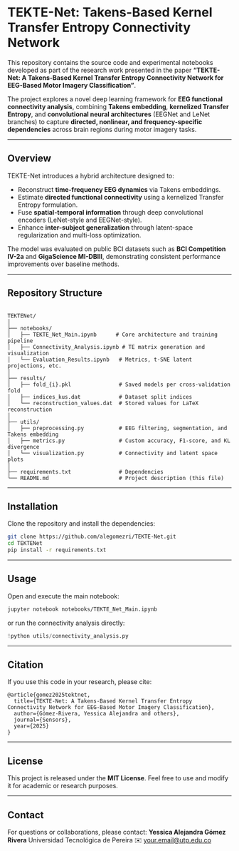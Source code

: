 # TEKTE-Net: Takens-Based Kernel Transfer Entropy Connectivity Network

This repository contains the source code and experimental notebooks developed as part of the research work presented in the paper **“TEKTE-Net: A Takens-Based Kernel Transfer Entropy Connectivity Network for EEG-Based Motor Imagery Classification”**.

The project explores a novel deep learning framework for **EEG functional connectivity analysis**, combining **Takens embedding**, **kernelized Transfer Entropy**, and **convolutional neural architectures** (EEGNet and LeNet branches) to capture **directed, nonlinear, and frequency-specific dependencies** across brain regions during motor imagery tasks.

---

## Overview

TEKTE-Net introduces a hybrid architecture designed to:
- Reconstruct **time-frequency EEG dynamics** via Takens embeddings.  
- Estimate **directed functional connectivity** using a kernelized Transfer Entropy formulation.  
- Fuse **spatial-temporal information** through deep convolutional encoders (LeNet-style and EEGNet-style).  
- Enhance **inter-subject generalization** through latent-space regularization and multi-loss optimization.  

The model was evaluated on public BCI datasets such as **BCI Competition IV-2a** and **GigaScience MI-DBIII**, demonstrating consistent performance improvements over baseline methods.

---

## Repository Structure

```

TEKTENet/
│
├── notebooks/
│   ├── TEKTE_Net_Main.ipynb      # Core architecture and training pipeline
│   ├── Connectivity_Analysis.ipynb # TE matrix generation and visualization
│   └── Evaluation_Results.ipynb   # Metrics, t-SNE latent projections, etc.
│
├── results/
│   ├── fold_{i}.pkl               # Saved models per cross-validation fold
│   ├── indices_kus.dat            # Dataset split indices
│   └── reconstruction_values.dat  # Stored values for LaTeX reconstruction
│
├── utils/
│   ├── preprocessing.py           # EEG filtering, segmentation, and Takens embedding
│   ├── metrics.py                 # Custom accuracy, F1-score, and KL divergence
│   └── visualization.py           # Connectivity and latent space plots
│
├── requirements.txt               # Dependencies
└── README.md                      # Project description (this file)

````

---

## Installation

Clone the repository and install the dependencies:

```bash
git clone https://github.com/alegomezri/TEKTE-Net.git
cd TEKTENet
pip install -r requirements.txt
````

---

## Usage

Open and execute the main notebook:

```bash
jupyter notebook notebooks/TEKTE_Net_Main.ipynb
```

or run the connectivity analysis directly:

```python
!python utils/connectivity_analysis.py
```

---

## Citation

If you use this code in your research, please cite:

```
@article{gomez2025tektnet,
  title={TEKTE-Net: A Takens-Based Kernel Transfer Entropy Connectivity Network for EEG-Based Motor Imagery Classification},
  author={Gómez-Rivera, Yessica Alejandra and others},
  journal={Sensors},
  year={2025}
}
```

---

## License

This project is released under the **MIT License**.
Feel free to use and modify it for academic or research purposes.

---

## Contact

For questions or collaborations, please contact:
**Yessica Alejandra Gómez Rivera**
Universidad Tecnológica de Pereira
✉️ [your.email@utp.edu.co](mailto:your.email@utp.edu.co)
